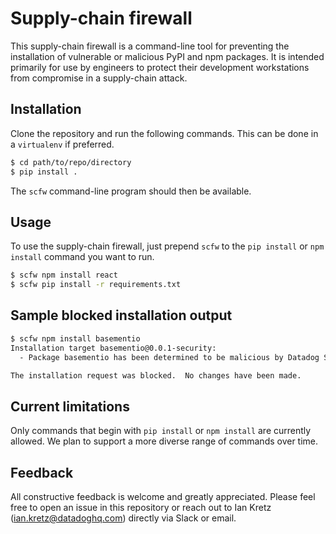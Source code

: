 # Supply-chain firewall

This supply-chain firewall is a command-line tool for preventing the installation of vulnerable or malicious PyPI and npm packages.  It is intended primarily for use by engineers to protect their development workstations from compromise in a supply-chain attack.

## Installation

Clone the repository and run the following commands.  This can be done in a `virtualenv` if preferred.

```bash
$ cd path/to/repo/directory
$ pip install .
```

The `scfw` command-line program should then be available.

## Usage

To use the supply-chain firewall, just prepend `scfw` to the `pip install` or `npm install` command you want to run.

```bash
$ scfw npm install react
$ scfw pip install -r requirements.txt
```

## Sample blocked installation output

```bash
$ scfw npm install basementio
Installation target basementio@0.0.1-security:
  - Package basementio has been determined to be malicious by Datadog Security Research

The installation request was blocked.  No changes have been made.
```

## Current limitations

Only commands that begin with `pip install` or `npm install` are currently allowed.  We plan to support a more diverse range of commands over time.

## Feedback

All constructive feedback is welcome and greatly appreciated.  Please feel free to open an issue in this repository or reach out to Ian Kretz (ian.kretz@datadoghq.com) directly via Slack or email.
